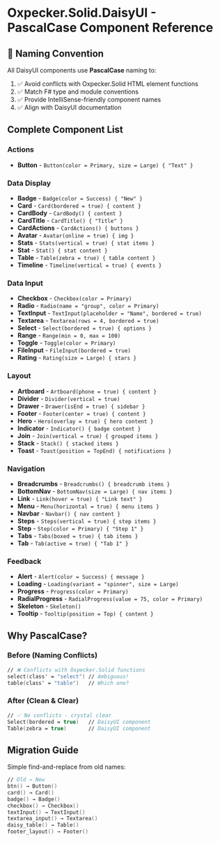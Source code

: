 # Oxpecker.Solid.DaisyUI - PascalCase Component Reference

## 🎯 Naming Convention

All DaisyUI components use **PascalCase** naming to:
1. ✅ Avoid conflicts with Oxpecker.Solid HTML element functions
2. ✅ Match F# type and module conventions  
3. ✅ Provide IntelliSense-friendly component names
4. ✅ Align with DaisyUI documentation

## Complete Component List

### Actions
- **Button** - `Button(color = Primary, size = Large) { "Text" }`

### Data Display
- **Badge** - `Badge(color = Success) { "New" }`
- **Card** - `Card(bordered = true) { content }`
- **CardBody** - `CardBody() { content }`
- **CardTitle** - `CardTitle() { "Title" }`
- **CardActions** - `CardActions() { buttons }`
- **Avatar** - `Avatar(online = true) { img }`
- **Stats** - `Stats(vertical = true) { stat items }`
- **Stat** - `Stat() { stat content }`
- **Table** - `Table(zebra = true) { table content }`
- **Timeline** - `Timeline(vertical = true) { events }`

### Data Input
- **Checkbox** - `Checkbox(color = Primary)`
- **Radio** - `Radio(name = "group", color = Primary)`
- **TextInput** - `TextInput(placeholder = "Name", bordered = true)`
- **Textarea** - `Textarea(rows = 4, bordered = true)`
- **Select** - `Select(bordered = true) { options }`
- **Range** - `Range(min = 0, max = 100)`
- **Toggle** - `Toggle(color = Primary)`
- **FileInput** - `FileInput(bordered = true)`
- **Rating** - `Rating(size = Large) { stars }`

### Layout
- **Artboard** - `Artboard(phone = true) { content }`
- **Divider** - `Divider(vertical = true)`
- **Drawer** - `Drawer(isEnd = true) { sidebar }`
- **Footer** - `Footer(center = true) { content }`
- **Hero** - `Hero(overlay = true) { hero content }`
- **Indicator** - `Indicator() { badge content }`
- **Join** - `Join(vertical = true) { grouped items }`
- **Stack** - `Stack() { stacked items }`
- **Toast** - `Toast(position = TopEnd) { notifications }`

### Navigation
- **Breadcrumbs** - `Breadcrumbs() { breadcrumb items }`
- **BottomNav** - `BottomNav(size = Large) { nav items }`
- **Link** - `Link(hover = true) { "Link text" }`
- **Menu** - `Menu(horizontal = true) { menu items }`
- **Navbar** - `Navbar() { nav content }`
- **Steps** - `Steps(vertical = true) { step items }`
- **Step** - `Step(color = Primary) { "Step 1" }`
- **Tabs** - `Tabs(boxed = true) { tab items }`
- **Tab** - `Tab(active = true) { "Tab 1" }`

### Feedback
- **Alert** - `Alert(color = Success) { message }`
- **Loading** - `Loading(variant = "spinner", size = Large)`
- **Progress** - `Progress(color = Primary)`
- **RadialProgress** - `RadialProgress(value = 75, color = Primary)`
- **Skeleton** - `Skeleton()`
- **Tooltip** - `Tooltip(position = Top) { content }`

## Why PascalCase?

### Before (Naming Conflicts)
```fsharp
// ❌ Conflicts with Oxpecker.Solid functions
select(class' = "select") // Ambiguous!
table(class' = "table")   // Which one?
```

### After (Clean & Clear)
```fsharp
// ✅ No conflicts - crystal clear
Select(bordered = true)   // DaisyUI component
Table(zebra = true)       // DaisyUI component
```

## Migration Guide

Simple find-and-replace from old names:

```fsharp
// Old → New
btn() → Button()
card() → Card()
badge() → Badge()
checkbox() → Checkbox()
textInput() → TextInput()
textarea_input() → Textarea()
daisy_table() → Table()
footer_layout() → Footer()
```
